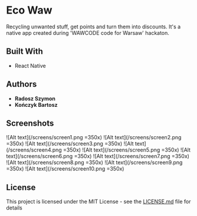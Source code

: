 # Eco Waw

Recycling unwanted stuff, get points and turn them into discounts. It's a native app created during 'WAWCODE code for Warsaw' hackaton.

## Built With

- React Native

## Authors

- **Radosz Szymon**
- **Kończyk Bartosz**

## Screenshots

![Alt text](/screens/screen1.png =350x)
![Alt text](/screens/screen2.png =350x)
![Alt text](/screens/screen3.png =350x)
![Alt text](/screens/screen4.png =350x)
![Alt text](/screens/screen5.png =350x)
![Alt text](/screens/screen6.png =350x)
![Alt text](/screens/screen7.png =350x)
![Alt text](/screens/screen8.png =350x)
![Alt text](/screens/screen9.png =350x)
![Alt text](/screens/screen10.png =350x)

## License

This project is licensed under the MIT License - see the [LICENSE.md](LICENSE.md) file for details
